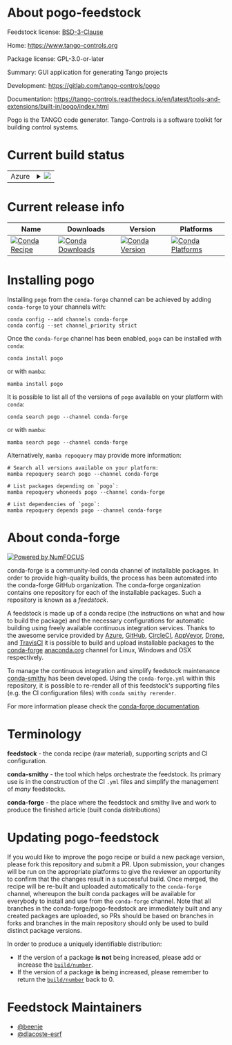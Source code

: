 About pogo-feedstock
====================

Feedstock license: [BSD-3-Clause](https://github.com/conda-forge/pogo-feedstock/blob/main/LICENSE.txt)

Home: https://www.tango-controls.org

Package license: GPL-3.0-or-later

Summary: GUI application for generating Tango projects

Development: https://gitlab.com/tango-controls/pogo

Documentation: https://tango-controls.readthedocs.io/en/latest/tools-and-extensions/built-in/pogo/index.html

Pogo is the TANGO code generator.
Tango-Controls is a software toolkit for building control systems.


Current build status
====================


<table>
    
  <tr>
    <td>Azure</td>
    <td>
      <details>
        <summary>
          <a href="https://dev.azure.com/conda-forge/feedstock-builds/_build/latest?definitionId=17755&branchName=main">
            <img src="https://dev.azure.com/conda-forge/feedstock-builds/_apis/build/status/pogo-feedstock?branchName=main">
          </a>
        </summary>
        <table>
          <thead><tr><th>Variant</th><th>Status</th></tr></thead>
          <tbody><tr>
              <td>linux_64</td>
              <td>
                <a href="https://dev.azure.com/conda-forge/feedstock-builds/_build/latest?definitionId=17755&branchName=main">
                  <img src="https://dev.azure.com/conda-forge/feedstock-builds/_apis/build/status/pogo-feedstock?branchName=main&jobName=linux&configuration=linux%20linux_64_" alt="variant">
                </a>
              </td>
            </tr><tr>
              <td>osx_64</td>
              <td>
                <a href="https://dev.azure.com/conda-forge/feedstock-builds/_build/latest?definitionId=17755&branchName=main">
                  <img src="https://dev.azure.com/conda-forge/feedstock-builds/_apis/build/status/pogo-feedstock?branchName=main&jobName=osx&configuration=osx%20osx_64_" alt="variant">
                </a>
              </td>
            </tr><tr>
              <td>win_64</td>
              <td>
                <a href="https://dev.azure.com/conda-forge/feedstock-builds/_build/latest?definitionId=17755&branchName=main">
                  <img src="https://dev.azure.com/conda-forge/feedstock-builds/_apis/build/status/pogo-feedstock?branchName=main&jobName=win&configuration=win%20win_64_" alt="variant">
                </a>
              </td>
            </tr>
          </tbody>
        </table>
      </details>
    </td>
  </tr>
</table>

Current release info
====================

| Name | Downloads | Version | Platforms |
| --- | --- | --- | --- |
| [![Conda Recipe](https://img.shields.io/badge/recipe-pogo-green.svg)](https://anaconda.org/conda-forge/pogo) | [![Conda Downloads](https://img.shields.io/conda/dn/conda-forge/pogo.svg)](https://anaconda.org/conda-forge/pogo) | [![Conda Version](https://img.shields.io/conda/vn/conda-forge/pogo.svg)](https://anaconda.org/conda-forge/pogo) | [![Conda Platforms](https://img.shields.io/conda/pn/conda-forge/pogo.svg)](https://anaconda.org/conda-forge/pogo) |

Installing pogo
===============

Installing `pogo` from the `conda-forge` channel can be achieved by adding `conda-forge` to your channels with:

```
conda config --add channels conda-forge
conda config --set channel_priority strict
```

Once the `conda-forge` channel has been enabled, `pogo` can be installed with `conda`:

```
conda install pogo
```

or with `mamba`:

```
mamba install pogo
```

It is possible to list all of the versions of `pogo` available on your platform with `conda`:

```
conda search pogo --channel conda-forge
```

or with `mamba`:

```
mamba search pogo --channel conda-forge
```

Alternatively, `mamba repoquery` may provide more information:

```
# Search all versions available on your platform:
mamba repoquery search pogo --channel conda-forge

# List packages depending on `pogo`:
mamba repoquery whoneeds pogo --channel conda-forge

# List dependencies of `pogo`:
mamba repoquery depends pogo --channel conda-forge
```


About conda-forge
=================

[![Powered by
NumFOCUS](https://img.shields.io/badge/powered%20by-NumFOCUS-orange.svg?style=flat&colorA=E1523D&colorB=007D8A)](https://numfocus.org)

conda-forge is a community-led conda channel of installable packages.
In order to provide high-quality builds, the process has been automated into the
conda-forge GitHub organization. The conda-forge organization contains one repository
for each of the installable packages. Such a repository is known as a *feedstock*.

A feedstock is made up of a conda recipe (the instructions on what and how to build
the package) and the necessary configurations for automatic building using freely
available continuous integration services. Thanks to the awesome service provided by
[Azure](https://azure.microsoft.com/en-us/services/devops/), [GitHub](https://github.com/),
[CircleCI](https://circleci.com/), [AppVeyor](https://www.appveyor.com/),
[Drone](https://cloud.drone.io/welcome), and [TravisCI](https://travis-ci.com/)
it is possible to build and upload installable packages to the
[conda-forge](https://anaconda.org/conda-forge) [anaconda.org](https://anaconda.org/)
channel for Linux, Windows and OSX respectively.

To manage the continuous integration and simplify feedstock maintenance
[conda-smithy](https://github.com/conda-forge/conda-smithy) has been developed.
Using the ``conda-forge.yml`` within this repository, it is possible to re-render all of
this feedstock's supporting files (e.g. the CI configuration files) with ``conda smithy rerender``.

For more information please check the [conda-forge documentation](https://conda-forge.org/docs/).

Terminology
===========

**feedstock** - the conda recipe (raw material), supporting scripts and CI configuration.

**conda-smithy** - the tool which helps orchestrate the feedstock.
                   Its primary use is in the construction of the CI ``.yml`` files
                   and simplify the management of *many* feedstocks.

**conda-forge** - the place where the feedstock and smithy live and work to
                  produce the finished article (built conda distributions)


Updating pogo-feedstock
=======================

If you would like to improve the pogo recipe or build a new
package version, please fork this repository and submit a PR. Upon submission,
your changes will be run on the appropriate platforms to give the reviewer an
opportunity to confirm that the changes result in a successful build. Once
merged, the recipe will be re-built and uploaded automatically to the
`conda-forge` channel, whereupon the built conda packages will be available for
everybody to install and use from the `conda-forge` channel.
Note that all branches in the conda-forge/pogo-feedstock are
immediately built and any created packages are uploaded, so PRs should be based
on branches in forks and branches in the main repository should only be used to
build distinct package versions.

In order to produce a uniquely identifiable distribution:
 * If the version of a package **is not** being increased, please add or increase
   the [``build/number``](https://docs.conda.io/projects/conda-build/en/latest/resources/define-metadata.html#build-number-and-string).
 * If the version of a package **is** being increased, please remember to return
   the [``build/number``](https://docs.conda.io/projects/conda-build/en/latest/resources/define-metadata.html#build-number-and-string)
   back to 0.

Feedstock Maintainers
=====================

* [@beenje](https://github.com/beenje/)
* [@dlacoste-esrf](https://github.com/dlacoste-esrf/)

